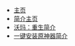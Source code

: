 - [主页](/ "“集合”")
- [简介主页](/description/ "只是个主页而已")
- [沃玛：重生简介](/description/24-8-24-wr_description.md "好耶！")
- [一键安装原神器简介](/description/24-8-24-ocig_description.md "原来你也玩○神")